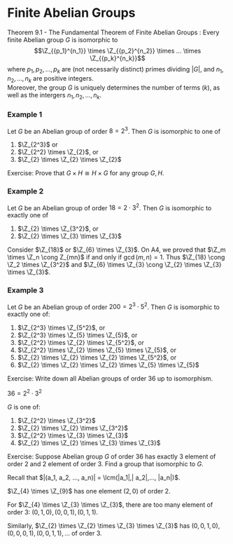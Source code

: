 # Finite Abelian Groups

Theorem 9.1 - The Fundamental Theorem of Finite Abelian Groups
: Every finite Abelian group $G$ is isomorphic to
$$\Z_{{p_1}^{n_1}} \times \Z_{{p_2}^{n_2}} \times ... \times \Z_{{p_k}^{n_k}}$$
where $p_1, p_2, ..., p_k$ are (not necessarily distinct) primes dividing $|G|$, and $n_1, n_2, ..., n_k$ are positive integers.  
Moreover, the group $G$ is uniquely determines the number of terms ($k$), as well as the intergers $n_1, n_2, ..., n_k$.

### Example 1

Let $G$ be an Abelian group of order $8 = 2^3$. Then $G$ is isomorphic to one of

1. $\Z_{2^3}$ or
2. $\Z_{2^2} \times \Z_{2}$, or
3. $\Z_{2} \times \Z_{2} \times \Z_{2}$

Exercise: Prove that $G \times H \cong H \times G$ for any group $G, H$.

### Example 2

Let $G$ be an Abelian group of order $18 = 2 \cdot 3^2$. Then $G$ is isomorphic to exactly one of

1. $\Z_{2} \times \Z_{3^2}$, or
2. $\Z_{2} \times \Z_{3} \times \Z_{3}$

Consider $\Z_{18}$ or $\Z_{6} \times \Z_{3}$. On A4, we proved that $\Z_m \times \Z_n \cong Z_{mn}$ if and only if $\gcd(m,n) = 1$. Thus $\Z_{18} \cong \Z_2 \times \Z_{3^2}$ and $\Z_{6} \times \Z_{3} \cong \Z_{2} \times \Z_{3} \times \Z_{3}$.

### Example 3

Let $G$ be an Abelian group of order $200 = 2^3 \cdot 5^2$. Then $G$ is isomorphic to exactly one of:

1. $\Z_{2^3} \times \Z_{5^2}$, or
2. $\Z_{2^3} \times \Z_{5} \times \Z_{5}$, or
3. $\Z_{2^2} \times \Z_{2} \times \Z_{5^2}$, or
4. $\Z_{2^2} \times \Z_{2} \times \Z_{5} \times \Z_{5}$, or
5. $\Z_{2} \times \Z_{2} \times \Z_{2} \times \Z_{5^2}$, or
6. $\Z_{2} \times \Z_{2} \times \Z_{2} \times \Z_{5} \times \Z_{5}$

Exercise: Write down all Abelian groups of order $36$ up to isomorphism.

$36 = 2^2 \cdot 3^2$

$G$ is one of:

1. $\Z_{2^2} \times \Z_{3^2}$
2. $\Z_{2} \times \Z_{2} \times \Z_{3^2}$
3. $\Z_{2^2} \times \Z_{3} \times \Z_{3}$
4. $\Z_{2} \times \Z_{2} \times \Z_{3} \times \Z_{3}$

Exercise: Suppose Abelian group $G$ of order $36$ has exactly $3$ element of order $2$ and $2$ element of order $3$. Find a group that isomorphic to $G$.

Recall that $|(a_1, a_2, ..., a_n)| = \lcm(|a_1|,| a_2|,..., |a_n|)$.

$\Z_{4} \times \Z_{9}$ has one element $(2,0)$ of order 2.

For $\Z_{4} \times \Z_{3} \times \Z_{3}$, there are too many element of order $3$: $(0,1,0), (0,0,1), (0,1,1)$.

Similarly, $\Z_{2} \times \Z_{2} \times \Z_{3} \times \Z_{3}$ has $(0,0,1,0),(0,0,0,1),(0,0,1,1),...$ of order $3$.
